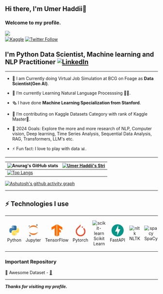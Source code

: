 ## Hi there, I'm Umer Haddii👋
### Welcome to my profile.
![](https://komarev.com/ghpvc/?username=umerhaddii&color=green)  
[![Kaggle](https://img.shields.io/badge/-Kaggle-20BEFF?style=for-the-badge&logo=kaggle&logoColor=white)](https://www.kaggle.com/umerhaddii)
[![Twitter Follow](https://img.shields.io/badge/X-%23000000.svg?style=for-the-badge&logo=X&logoColor=white)](https://twitter.com/UmerHaddii007)

## I'm Python Data Scientist, Machine learning and NLP Practitioner [![LinkedIn](https://img.shields.io/badge/linkedin-%230077B5.svg?style=for-the-badge&logo=linkedin&logoColor=white)](https://www.linkedin.com/in/umerhaddii/)

----

* 🔭 I am Currently doing Virtual Job Simulation at BCG on Foage as **Data Scientist(Gen AI)**.

- 🌱 I’m currently Learning Natural Language Processsing 📜😎.

- 🗞️ I have done **Machine Learning Specialization from Stanford**.

- 👯 I’m contributing on Kaggle Datasets Category with rank of Kaggle Master🥇.

- 🥅 2024 Goals: Explore the more and more research of NLP, Computer vision, Deep learning, Time Series Analysis, Sequential Data Analysis, RAG, Transformers, LLM's etc.

- ⚡ Fun fact: I love to play with data 📊.

---

| ![Anurag's GitHub stats](https://github-readme-stats.vercel.app/api?username=umerhaddii&show_icons=true&theme=radical) | [![Umer Haddii's Stri](https://streak-stats.demolab.com?user=umerhaddii&theme=dark&border_radius=7&mode=weekly)](https://git.io/streak-stats) |
| ------------------------------------------------------------ | ------------------------------------------------------------ |
| [![Top Langs](https://github-readme-stats.vercel.app/api/top-langs/?username=umerhaddii&layout=compact&&show_icons=true&theme=radical)](https://github.com/anuraghazra/github-readme-stats) |                                                              |

[![Ashutosh's github activity graph](https://github-readme-activity-graph.vercel.app/graph?username=umerhaddii&bg_color=ffffff&color=ff047d&line=9e4c98&point=403d3d&area=true&hide_border=true)](https://github.com/ashutosh00710/github-readme-activity-graph)

---

## ⚡ Technologies I use 

<div align="center">
<table align="center">
    <tr>
        <td align="center" width="140" height="112.43">
            <img src="https://raw.githubusercontent.com/devicons/devicon/master/icons/python/python-original.svg" alt="python" width="40" height="40"/>
            <br /> Python
        </td>
        <td align="center" width="140" height="112.43">
            <img src="https://raw.githubusercontent.com/devicons/devicon/2ae2a900d2f041da66e950e4d48052658d850630/icons/jupyter/jupyter-original.svg" alt="jupyter" width="40" height="40"/>
            <br /> Jupyter
        </td>
        <td align="center" width="140" height="112.43">
            <img src="https://raw.githubusercontent.com/devicons/devicon/master/icons/tensorflow/tensorflow-original.svg" alt="tensorflow" width="40" height="40"/>
            <br /> TensorFlow
        </td>
        <td align="center" width="140" height="112.43">
            <img src="https://raw.githubusercontent.com/devicons/devicon/master/icons/pytorch/pytorch-original.svg" alt="pytorch" width="40" height="40"/>
            <br /> Pytorch
        </td>
        <td align="center" width="140" height="112.43">
            <img src="https://raw.githubusercontent.com/devicons/devicon/master/icons/scikit-learn/scikit-learn-original.svg" alt="scikit-learn" width="40" height="40"/>
            <br /> Scikit Learn
        </td>
        <td align="center" width="140" height="112.43">
            <img src="https://raw.githubusercontent.com/devicons/devicon/master/icons/fastapi/fastapi-original.svg" alt="fastapi" width="40" height="40"/>
            <br /> FastAPI
        </td>
        <td align="center" width="140" height="112.43">
            <img src="https://seeklogo.com/images/N/nltk-logo-60A11E27A2-seeklogo.com.png" alt="nltk" width="40" height="40"/>
            <br /> NLTK
        </td>
        <td align="center" width="140" height="112.43">
            <img src="https://raw.githubusercontent.com/explosion/spacy/master/website/static/img/logo.svg" alt="spacy" width="40" height="40"/>
            <br /> SpaCy
        </td>
        <td align="center" width="140" height="112.43">
            <img src="https://raw.githubusercontent.com/devicons/devicon/master/icons/streamlit/streamlit-original.svg" alt="streamlit" width="40" height="40"/>
            <br /> Streamlit
        </td>
        <td align="center" width="140" height="112.43">
            <img src="https://raw.githubusercontent.com/devicons/devicon/master/icons/flask/flask-original.svg" alt="flask" width="40" height="40"/>
            <br /> Flask
        </tr>
</table>
</div>


### Important Repository

💾 Awesome Dataset - [🔗](https://github.com/umerhaddii/Awesome-Datasets)


---

***Thanks for visiting my profile.***

